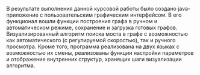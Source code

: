 В результате выполнения данной курсовой работы было создано java-приложение с пользовательским графическим интерфейсом. В его функционал вошли функции построения графа в ручном и автоматическом режиме, сохранение и загрузка готовых графов. Визуализированный алгоритм поиска моста в графе с возможностью как автоматического (с регулируемой скоростью), так и ручного просмотра. Кроме того, программа реализована на двух языках с возможностью их смены, реализованы функции настройки параметров и отображение внутренних структур, хранящих шаги визуализации алгоритма. 
